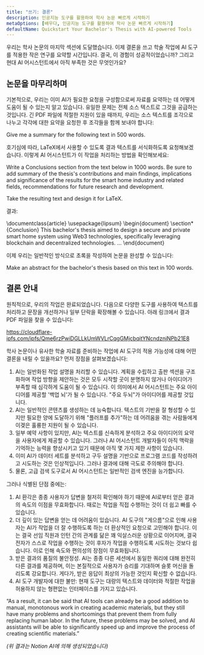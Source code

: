 ```yaml
---
title: "쓰기: 결론"
description: 인공지능 도구를 활용하여 학사 논문 빠르게 시작하기
metaOptions: [배우다, 인공지능 도구를 활용하여 학사 논문 빠르게 시작하기]
defaultName: Quickstart Your Bachelor's Thesis with AI-powered Tools
---
```


<RoboAcademyText fWeight="500">
우리는 학사 논문의 마지막 섹션에 도달했습니다. 이제 결론을 쓰고 학술 작업에 AI 도구를 적용한 작은 연구를 요약할 시간입니다. 결국, 이 경험이 성공적이었습니까? 그리고 현대 AI 어시스턴트에서 아직 부족한 것은 무엇인가요?
</RoboAcademyText>

## 논문을 마무리하며

기본적으로, 우리는 이미 AI가 필요한 요청을 구성함으로써 자료를 요약하는 데 어떻게 도움이 될 수 있는지 알고 있습니다. 유일한 문제는 전체 소스 텍스트로 그것을 공급하는 것입니다. 긴 PDF 파일에 적절한 지원이 있을 때까지, 우리는 소스 텍스트를 조각으로 나누고 각각에 대한 요약을 요청한 후 조각들을 함께 보내야 합니다:

<RoboAcademyDialog>

Give me a summary for the following text in 500 words. 
</RoboAcademyDialog>

호기심에 따라, LaTeX에서 사용할 수 있도록 결과 텍스트를 서식화하도록 요청해보겠습니다. 이렇게 AI 어시스턴트가 이 작업을 처리하는 방법을 확인해보세요:

<RoboAcademyDialog>

Write a Conclusions section from the text below in 1000 words. Be sure to add summary of the thesis's contributions and main findings, implications and significance of the results for the smart home industry and related fields, recommendations for future research and development.

Take the resulting text and design it for LaTeX.
</RoboAcademyDialog>

결과:

<LessonCodeWrapper language="uml" noCopyIcon noLines codeClass="big-code">
    \documentclass{article}
    \usepackage{lipsum}
    \begin{document}
    \section*{Conclusion}
    This bachelor's thesis aimed to design a secure and private 
    smart home system using Web3 technologies, specifically leveraging 
    blockchain and decentralized technologies.
    ...
    \end{document}

</LessonCodeWrapper>

이제 우리는 일반적인 방식으로 초록을 작성하여 논문을 완성할 수 있습니다:

<RoboAcademyDialog>

Make an abstract for the bachelor's thesis based on this text in 100 words.
</RoboAcademyDialog>

## 결론 안내

원칙적으로, 우리의 작업은 완료되었습니다. 다음으로 다양한 도구를 사용하여 텍스트를 처리하고 문장을 개선하거나 일부 단락을 확장해볼 수 있습니다. 아래 링크에서 결과 PDF 파일을 찾을 수 있습니다:

https://cloudflare-ipfs.com/ipfs/Qme6rzPwiDGLLkUmWVLrCqgGMjcbqitYNcndznjNPb21E8

학사 논문이나 유사한 학술 자료를 준비하는 작업에 AI 도구의 적용 가능성에 대해 어떤 결론을 내릴 수 있을까요? 먼저 장점을 살펴보겠습니다:

1. AI는 일반화된 작업 설명을 처리할 수 있습니다. 계획을 수립하고 출판 섹션을 구조화하며 작업 방향을 제안하는 것은 모두 시작할 곳이 분명하지 않거나 아이디어가 부족할 때 심각하게 도움이 될 수 있습니다. 이 의미에서 AI 어시스턴트는 주요 아이디어를 제공할 '백업 뇌'가 될 수 있습니다. "주요 두뇌"가 아이디어를 제공할 것입니다.
2. AI는 일반적인 콘텐츠를 생성하는 데 능숙합니다. 텍스트의 기반을 잘 형성할 수 있지만 필요한 양에 도달하기 위해 "플러프를 추가"하는 데 어려움을 겪는 사람들에게 이겢은 훌륭한 지원이 될 수 있습니다.
3. 일부 예약 사항이 있지만, AI는 텍스트를 신속하게 분석하고 주요 아이디어의 요약을 사용자에게 제공할 수 있습니다. 그러나 AI 어시스턴트 개발자들이 아직 맥락을 기억하는 능력을 향상시키고 있기 때문에 아직 몇 가지 제한 사항이 있습니다.
4. 이미 AI가 데이터 세트를 분석하고 구두 설명을 기반으로 프로그램 코드를 작성하려고 시도하는 것은 인상적입니다. 그러나 결과에 대해 극도로 주의해야 합니다.
5. 물론, 고급 검색 도구로서 AI 어시스턴트는 일반적인 검색 엔진을 능가합니다.

그러나 식별된 단점 중에는:

1. AI 환각은 종종 사용자가 답변을 철저히 확인해야 하기 때문에 AI로부터 얻은 결과의 속도의 이점을 무효화합니다. 때로는 작업을 직접 수행하는 것이 더 쉽고 빠를 수 있습니다.
2. 더 깊이 있는 답변을 얻는 데 어려움이 있습니다. AI 도구의 "게으름"으로 인해 사용자는 AI가 작업을 더 잘 수행하도록 하는 더 환상적인 요청으로 고민해야 합니다. 이는 결국 선임 직원과 인턴 간의 관계를 닮은 꽤 익살스러운 상황으로 이어지며, 결국 전자가 스스로 작업을 수행하는 것이 후자가 작업을 수행하도록 시도하는 것보다 쉽습니다. 이로 인해 속도와 편의성의 장점이 무효화됩니다.
3. 받은 결과의 품질의 불안정성. AI는 종종 다른 세션에서 동일한 쿼리에 대해 완전히 다른 결과를 제공하며, 이는 본질적으로 사용자가 승리를 기대하며 슬롯 머신을 돌리도록 강요합니다. 게다가, 받은 응답이 최상의 가능한 것인지 확신할 수 없습니다.
4. AI 도구 개발자에 대한 불만: 현재 도구는 대량의 텍스트와 데이터와 적절한 작업을 허용하지 않는 형편없는 인터페이스를 가지고 있습니다.

<RoboAcademyDialog>
“As a result, it can be said that AI tools can already be a good addition to manual, monotonous work in creating academic materials, but they still have many problems and shortcomings that prevent them from fully replacing human labor. In the future, these problems may be solved, and AI assistants will be able to significantly speed up and improve the process of creating scientific materials.”
</RoboAcademyDialog>

*(위 결과는 Notion AI에 의해 생성되었습니다)*